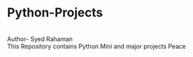 # Python-Projects
<br>
Author- Syed Rahaman
<br>
This Repository contains Python Mini and major projects
Peace

